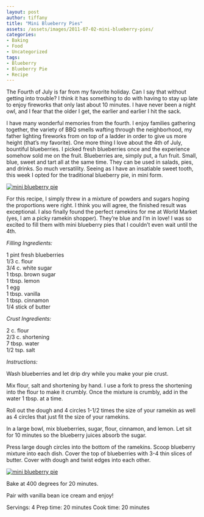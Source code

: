 ```yaml
---
layout: post
author: tiffany
title: "Mini Blueberry Pies"
assets: /assets/images/2011-07-02-mini-blueberry-pies/
categories: 
- Baking
- Food
- Uncategorized
tags: 
- Blueberry
- Blueberry Pie
- Recipe
---
```


The Fourth of July is far from my favorite holiday. Can I say that without getting into trouble? I think it has something to do with having to stay up late to enjoy fireworks that only last about 10 minutes. I have never been a night owl, and I fear that the older I get, the earlier and earlier I hit the sack.

I have many wonderful memories from the fourth. I enjoy families gathering together, the variety of BBQ smells wafting through the neighborhood, my father lighting fireworks from on top of a ladder in order to give us more height (that’s my favorite). One more thing I love about the 4th of July, bountiful blueberries. I picked fresh blueberries once and the experience somehow sold me on the fruit. Blueberries are, simply put, a fun fruit. Small, blue, sweet and tart all at the same time. They can be used in salads, pies, and drinks. So much versatility. Seeing as I have an insatiable sweet tooth, this week I opted for the traditional blueberry pie, in mini form.

[![mini blueberry pie](jekyll_uploads/2011/07/miniblueberrypie-2-575x382.jpg "miniblueberrypie (2)")](http://www.sweetpeonies.com/2011/07/mini-blueberry-pies/miniblueberrypie-2/)

For this recipe, I simply threw in a mixture of powders and sugars hoping the proportions were right. I think you will agree, the finished result was exceptional. I also finally found the perfect ramekins for me at World Market (yes, I am a picky ramekin shopper). They’re blue and I’m in love! I was so excited to fill them with mini blueberry pies that I couldn’t even wait until the 4th.

_Filling Ingredients:_

1 pint fresh blueberries  
1/3 c. flour  
3/4 c. white sugar  
1 tbsp. brown sugar  
1 tbsp. lemon  
1 egg  
1 tbsp. vanilla  
1 tbsp. cinnamon  
1/4 stick of butter

_Crust Ingredients:_

2 c. flour  
2/3 c. shortening  
7 tbsp. water  
1/2 tsp. salt

_Instructions:_

Wash blueberries and let drip dry while you make your pie crust.

Mix flour, salt and shortening by hand. I use a fork to press the shortening into the flour to make it crumbly. Once the mixture is crumbly, add in the water 1 tbsp. at a time.

Roll out the dough and 4 circles 1-1/2 times the size of your ramekin as well as 4 circles that just fit the size of your ramekins.

In a large bowl, mix blueberries, sugar, flour, cinnamon, and lemon. Let sit for 10 minutes so the blueberry juices absorb the sugar.

Press large dough circles into the bottom of the ramekins. Scoop blueberry mixture into each dish. Cover the top of blueberries with 3-4 thin slices of butter. Cover with dough and twist edges into each other.

[![mini blueberry pie](jekyll_uploads/2011/07/miniblueberrypie-1-575x411.jpg "miniblueberrypie (1)")](http://www.sweetpeonies.com/2011/07/mini-blueberry-pies/miniblueberrypie-1/)

Bake at 400 degrees for 20 minutes.

Pair with vanilla bean ice cream and enjoy!

Servings: 4 Prep time: 20 minutes Cook time: 20 minutes